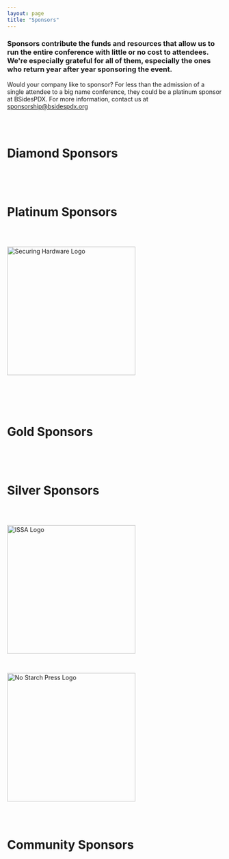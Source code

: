 ```yaml
---
layout: page
title: "Sponsors"
---
```

<h3>Sponsors contribute the funds and resources that allow us to run the entire conference with little or no cost to attendees. We're especially grateful for all of them, especially the ones who return year after year sponsoring the event.</h3>
<p>
Would your company like to sponsor? For less than the admission of a single attendee to a big name conference, they could be a platinum sponsor at BSidesPDX. For more information, contact us at <a href="mailto:sponsorship@bsidespdx.org">sponsorship@bsidespdx.org</a>
<p>&nbsp;</p>
<div class="row">
  <div class="columns small-12"><h1 class="center-text"><strong>Diamond Sponsors</strong></h1></div>
</div>
<p>&nbsp;</p>
<div class="row">
  <!--Diamond Sponsor logos go here -->
<div class="row">
</div>
  <div class="columns small-12"><h1 class="center-text"><strong>Platinum Sponsors</strong></h1></div>
</div>
<div class="row">
  <!--Platinum Sponsor logos go here -->
<p>&nbsp;</p>
  <div class="columns small-6"><img style="height: auto; width: 300px;"  src="/images/2024/web-logos/securing-hardware.png" alt="Securing Hardware Logo" class="center"/></div>
<p>&nbsp;</p>
</div>
<p>&nbsp;</p>
<div class="row">
  <div class="columns small-12"><h1 class="center-text"><strong>Gold Sponsors</strong></h1></div>
</div>
<p>&nbsp;</p>
<div class="row">
  <!--Gold Sponsor logos go here -->
</div>
<div class="row">
  <div class="columns small-12"><h1 class="center-text"><strong>Silver Sponsors</strong></h1></div>
</div>
<div class="row">
  <!--Silver Sponsor logos go here -->
<p>&nbsp;</p>
  <div class="columns small-6"><img style="height: auto; width: 300px;" src="/images/2024/web-logos/ISSA.png" alt="ISSA Logo" class="center"/></div>
<p>&nbsp;</p>
  <div class="columns small-6"><img style="height: auto; width: 300px;" src="/images/2023/web-logos/NoStarchPressLogo.jpg" alt="No Starch Press Logo" class="center"/></div>
<p>&nbsp;</p>
</div>
<div class="row">
  <div class="columns small-12"><h1 class="center-text"><strong>Community Sponsors</strong></h1></div>
</div>
<div class="row">
  <!--Community Sponsor logos go here -->
</div>
